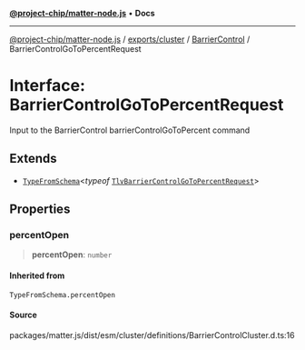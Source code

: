 [**@project-chip/matter-node.js**](../../../../../README.md) • **Docs**

***

[@project-chip/matter-node.js](../../../../../modules.md) / [exports/cluster](../../../README.md) / [BarrierControl](../README.md) / BarrierControlGoToPercentRequest

# Interface: BarrierControlGoToPercentRequest

Input to the BarrierControl barrierControlGoToPercent command

## Extends

- [`TypeFromSchema`](../../../../tlv/README.md#typefromschemas)\<*typeof* [`TlvBarrierControlGoToPercentRequest`](../README.md#tlvbarriercontrolgotopercentrequest)\>

## Properties

### percentOpen

> **percentOpen**: `number`

#### Inherited from

`TypeFromSchema.percentOpen`

#### Source

packages/matter.js/dist/esm/cluster/definitions/BarrierControlCluster.d.ts:16

